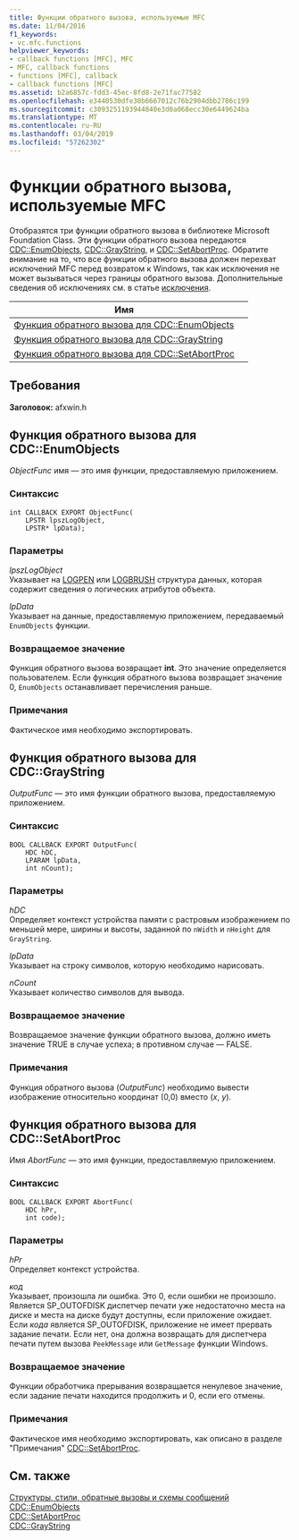 ```yaml
---
title: Функции обратного вызова, используемые MFC
ms.date: 11/04/2016
f1_keywords:
- vc.mfc.functions
helpviewer_keywords:
- callback functions [MFC], MFC
- MFC, callback functions
- functions [MFC], callback
- callback functions [MFC]
ms.assetid: b2a6857c-fdd3-45ec-8fd8-2e71fac77582
ms.openlocfilehash: e3440530dfe30b6667012c76b2904dbb2786c199
ms.sourcegitcommit: c3093251193944840e3d0a068ecc30e6449624ba
ms.translationtype: MT
ms.contentlocale: ru-RU
ms.lasthandoff: 03/04/2019
ms.locfileid: "57262302"
---
```

# <a name="callback-functions-used-by-mfc"></a>Функции обратного вызова, используемые MFC

Отобразятся три функции обратного вызова в библиотеке Microsoft Foundation Class. Эти функции обратного вызова передаются [CDC::EnumObjects](../../mfc/reference/cdc-class.md#enumobjects), [CDC::GrayString](../../mfc/reference/cdc-class.md#graystring), и [CDC::SetAbortProc](../../mfc/reference/cdc-class.md#setabortproc). Обратите внимание на то, что все функции обратного вызова должен перехват исключений MFC перед возвратом к Windows, так как исключения не может вызываться через границы обратного вызова. Дополнительные сведения об исключениях см. в статье [исключения](../../mfc/exception-handling-in-mfc.md).

|Имя||
|----------|-----------------|
|[Функция обратного вызова для CDC::EnumObjects](#enum_objects)||
|[Функция обратного вызова для CDC::GrayString](#graystring)||
|[Функция обратного вызова для CDC::SetAbortProc](#setabortproc)||

## <a name="requirements"></a>Требования

**Заголовок:** afxwin.h

## <a name="enum_objects"></a> Функция обратного вызова для CDC::EnumObjects

*ObjectFunc* имя — это имя функции, предоставляемую приложением.

### <a name="syntax"></a>Синтаксис

```
int CALLBACK EXPORT ObjectFunc(
    LPSTR lpszLogObject,
    LPSTR* lpData);
```

### <a name="parameters"></a>Параметры

*lpszLogObject*<br/>
Указывает на [LOGPEN](/windows/desktop/api/Wingdi/ns-wingdi-taglogpen) или [LOGBRUSH](/windows/desktop/api/wingdi/ns-wingdi-taglogbrush) структура данных, которая содержит сведения о логических атрибутов объекта.

*lpData*<br/>
Указывает на данные, предоставляемую приложением, передаваемый `EnumObjects` функции.

### <a name="return-value"></a>Возвращаемое значение

Функция обратного вызова возвращает **int**. Это значение определяется пользователем. Если функция обратного вызова возвращает значение 0, `EnumObjects` останавливает перечисления раньше.

### <a name="remarks"></a>Примечания

Фактическое имя необходимо экспортировать.

## <a name="graystring"></a>  Функция обратного вызова для CDC::GrayString

*OutputFunc* — это имя функции обратного вызова, предоставляемую приложением.

### <a name="syntax"></a>Синтаксис

```
BOOL CALLBACK EXPORT OutputFunc(
    HDC hDC,
    LPARAM lpData,
    int nCount);
```

### <a name="parameters"></a>Параметры

*hDC*<br/>
Определяет контекст устройства памяти с растровым изображением по меньшей мере, ширины и высоты, заданной по `nWidth` и `nHeight` для `GrayString`.

*lpData*<br/>
Указывает на строку символов, которую необходимо нарисовать.

*nCount*<br/>
Указывает количество символов для вывода.

### <a name="return-value"></a>Возвращаемое значение

Возвращаемое значение функции обратного вызова, должно иметь значение TRUE в случае успеха; в противном случае — FALSE.

### <a name="remarks"></a>Примечания

Функция обратного вызова (*OutputFunc*) необходимо вывести изображение относительно координат (0,0) вместо (*x*, *y*).

## <a name="setabortproc"></a>  Функция обратного вызова для CDC::SetAbortProc

Имя *AbortFunc* — это имя функции, предоставляемую приложением.

### <a name="syntax"></a>Синтаксис

```
BOOL CALLBACK EXPORT AbortFunc(
    HDC hPr,
    int code);
```

### <a name="parameters"></a>Параметры

*hPr*<br/>
Определяет контекст устройства.

*код*<br/>
Указывает, произошла ли ошибка. Это 0, если ошибки не произошло. Является SP_OUTOFDISK диспетчер печати уже недостаточно места на диске и места на диске будут доступны, если приложение ожидает. Если *кода* является SP_OUTOFDISK, приложение не имеет прервать задание печати. Если нет, она должна возвращать для диспетчера печати путем вызова `PeekMessage` или `GetMessage` функции Windows.

### <a name="return-value"></a>Возвращаемое значение

Функции обработчика прерывания возвращается ненулевое значение, если задание печати находится продолжить и 0, если его отмены.

### <a name="remarks"></a>Примечания

Фактическое имя необходимо экспортировать, как описано в разделе "Примечания" [CDC::SetAbortProc](../../mfc/reference/cdc-class.md#setabortproc).

## <a name="see-also"></a>См. также

[Структуры, стили, обратные вызовы и схемы сообщений](structures-styles-callbacks-and-message-maps.md)<br/>
[CDC::EnumObjects](../../mfc/reference/cdc-class.md#enumobjects)<br/>
[CDC::SetAbortProc](../../mfc/reference/cdc-class.md#setabortproc)<br/>
[CDC::GrayString](../../mfc/reference/cdc-class.md#graystring)
